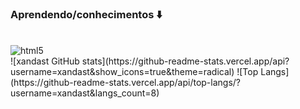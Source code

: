 ### Aprendendo/conhecimentos ⬇️
<div style="display: inline_block"><br/>
<img align="center" alt="html5" scr="https://img.shields.io/badge/HTML5-E34F26?style=for-the-badge&logo=html5&logoColor=white" />
</div>
![xandast GitHub stats](https://github-readme-stats.vercel.app/api?username=xandast&show_icons=true&theme=radical)
![Top Langs](https://github-readme-stats.vercel.app/api/top-langs/?username=xandast&langs_count=8)

